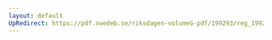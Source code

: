 ```yaml
---
layout: default
UpRedirect: https://pdf.swedeb.se/riksdagen-volumeG-pdf/199293/reg_199293/reg_199293_0500.pdf
---
```

